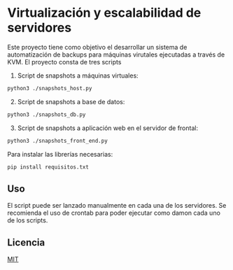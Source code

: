 # Virtualización y escalabilidad de servidores

Este proyecto tiene como objetivo el desarrollar un sistema de automatización de backups para máquinas virutales ejecutadas a través de KVM. 
El proyecto consta de tres scripts
1. Script de snapshots a máquinas virtuales:
```bash
python3 ./snapshots_host.py
```
2. Script de snapshots a base de datos:
```bash
python3 ./snapshots_db.py
```
3. Script de snapshots a aplicación web en el servidor de frontal:
```bash
python3 ./snapshots_front_end.py
```

Para instalar las librerías necesarias:
```bash
pip install requisitos.txt
```

## Uso
El script puede ser lanzado manualmente en cada una de los servidores. 
Se recomienda el uso de crontab para poder ejecutar como damon cada uno de los scripts. 




## Licencia
[MIT](https://choosealicense.com/licenses/mit/)